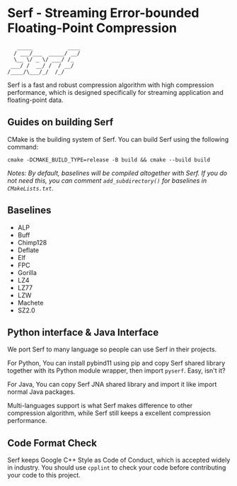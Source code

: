 # Serf - Streaming Error-bounded Floating-Point Compression

```
   _____           ____
  / ___/___  _____/ __/
  \__ \/ _ \/ ___/ /_  
 ___/ /  __/ /  / __/  
/____/\___/_/  /_/
```

Serf is a fast and robust compression algorithm with high compression performance, which is designed specifically 
for streaming application and floating-point data.

## Guides on building Serf

CMake is the building system of Serf. You can build Serf using the following command:

`cmake -DCMAKE_BUILD_TYPE=release -B build && cmake --build build`

_Notes: By default, baselines will be compiled altogether with Serf. If you do not need this, you can comment 
`add_subdirectory()` for baselines in `CMakeLists.txt`._

## Baselines

- ALP
- Buff
- Chimp128
- Deflate
- Elf
- FPC
- Gorilla
- LZ4
- LZ77
- LZW
- Machete
- SZ2.0

## Python interface & Java Interface

We port Serf to many language so people can use Serf in their projects.

For Python, You can install pybind11 using pip and copy Serf shared library together with its Python module wrapper, 
then import `pyserf`. Easy, isn't it?

For Java, You can copy Serf JNA shared library and import it like import normal Java packages.

Multi-languages support is what Serf makes difference to other compression algorithm, while Serf still keeps a 
excellent compression performance. 

## Code Format Check
Serf keeps Google C++ Style as Code of Conduct, which is accepted widely in industry. You should use `cpplint` to 
check your code before contributing your code to this project.
